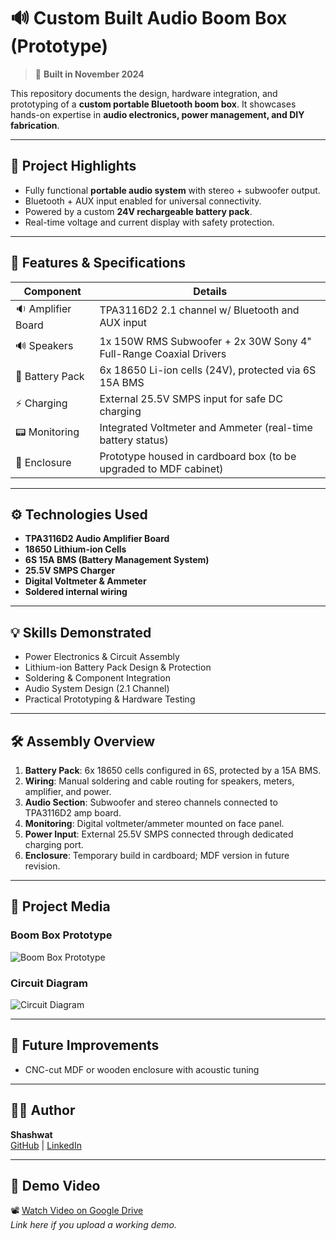 # 🔊 Custom Built Audio Boom Box (Prototype)

> 📅 **Built in November 2024**

This repository documents the design, hardware integration, and prototyping of a **custom portable Bluetooth boom box**. It showcases hands-on expertise in **audio electronics, power management, and DIY fabrication**.

---

## 🎯 Project Highlights

- Fully functional **portable audio system** with stereo + subwoofer output.
- Bluetooth + AUX input enabled for universal connectivity.
- Powered by a custom **24V rechargeable battery pack**.
- Real-time voltage and current display with safety protection.

---

## 🔧 Features & Specifications

| Component                        | Details                                                              |
|----------------------------------|----------------------------------------------------------------------|
| 🔉 Amplifier Board               | TPA3116D2 2.1 channel w/ Bluetooth and AUX input                     |
| 🔊 Speakers                      | 1x 150W RMS Subwoofer + 2x 30W Sony 4" Full-Range Coaxial Drivers    |
| 🔋 Battery Pack                  | 6x 18650 Li-ion cells (24V), protected via 6S 15A BMS                |
| ⚡ Charging                      | External 25.5V SMPS input for safe DC charging                       |
| 📟 Monitoring                    | Integrated Voltmeter and Ammeter (real-time battery status)          |
| 🧰 Enclosure                     | Prototype housed in cardboard box (to be upgraded to MDF cabinet)    |

---

## ⚙️ Technologies Used

- **TPA3116D2 Audio Amplifier Board**
- **18650 Lithium-ion Cells**
- **6S 15A BMS (Battery Management System)**
- **25.5V SMPS Charger**
- **Digital Voltmeter & Ammeter**
- **Soldered internal wiring**

---

## 💡 Skills Demonstrated

- Power Electronics & Circuit Assembly  
- Lithium-ion Battery Pack Design & Protection  
- Soldering & Component Integration  
- Audio System Design (2.1 Channel)  
- Practical Prototyping & Hardware Testing  

---

## 🛠️ Assembly Overview

1. **Battery Pack**: 6x 18650 cells configured in 6S, protected by a 15A BMS.
2. **Wiring**: Manual soldering and cable routing for speakers, meters, amplifier, and power.
3. **Audio Section**: Subwoofer and stereo channels connected to TPA3116D2 amp board.
4. **Monitoring**: Digital voltmeter/ammeter mounted on face panel.
5. **Power Input**: External 25.5V SMPS connected through dedicated charging port.
6. **Enclosure**: Temporary build in cardboard; MDF version in future revision.

---

## 📸 Project Media

### Boom Box Prototype  
![Boom Box Prototype](./prototype-photo.jpg)

### Circuit Diagram  
![Circuit Diagram](./boom-box-circuit.jpg)



---

## 🚀 Future Improvements

- CNC-cut MDF or wooden enclosure with acoustic tuning

---

## 👨‍💻 Author

**Shashwat**  
[GitHub](https://github.com/shashwatanand29) | [LinkedIn](https://www.linkedin.com/in/shashwat-anand-b85509209/)

---


## 🎥 Demo Video 

📽️ [Watch Video on Google Drive](https://yourvideolink.com)  
*Link here if you upload a working demo.*
